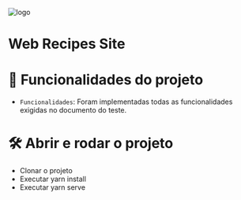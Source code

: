 ![logo](https://user-images.githubusercontent.com/41764882/228562002-29d5c16b-0a38-42d6-a953-8d85ad72a8ae.png)

<h1> Web Recipes Site </h1>

# :hammer: Funcionalidades do projeto

- `Funcionalidades`: Foram implementadas todas as funcionalidades exigidas no documento do teste.

# 🛠️ Abrir e rodar o projeto

  - Clonar o projeto
  - Executar yarn install
  - Executar yarn serve


